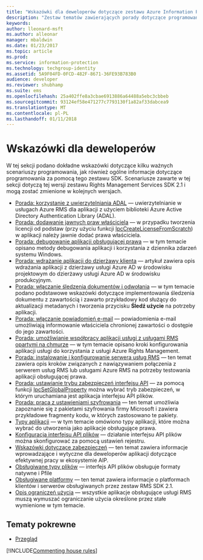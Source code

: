 ```yaml
---
title: "Wskazówki dla deweloperów dotyczące zestawu Azure Information Protection SDK 2.1| Dokumentacja firmy Microsoft"
description: "Zestaw tematów zawierających porady dotyczące programowania przy użyciu zestawu AIP SDK 2.1"
keywords: 
author: lleonard-msft
ms.author: alleonar
manager: mbaldwin
ms.date: 01/23/2017
ms.topic: article
ms.prod: 
ms.service: information-protection
ms.technology: techgroup-identity
ms.assetid: 5A9F04FD-0FCD-482F-8671-36FE93B783B0
audience: developer
ms.reviewer: shubhamp
ms.suite: ems
ms.openlocfilehash: 25a402ffe8a3cbae6913886a64488a5ebc3cbbeb
ms.sourcegitcommit: 93124ef58e471277c7793130f1a82af33dabcea9
ms.translationtype: MT
ms.contentlocale: pl-PL
ms.lasthandoff: 01/11/2018
---
```

# <a name="developer-guidance"></a>Wskazówki dla deweloperów

W tej sekcji podano dokładne wskazówki dotyczące kilku ważnych scenariuszy programowania, jak również ogólne informacje dotyczące programowania za pomocą tego zestawu SDK. Scenariusze zawarte w tej sekcji dotyczą tej wersji zestawu Rights Management Services SDK 2.1 i mogą zostać zmienione w kolejnych wersjach.
- [Porada: korzystanie z uwierzytelniania ADAL](how-to-use-adal-authentication.md) — uwierzytelnianie w usługach Azure RMS dla aplikacji z użyciem biblioteki Azure Active Directory Authentication Library (ADAL).
- [Porada: dodawanie jawnych praw właściciela](add-explicit-owner-rights.md) — w przypadku tworzenia licencji od podstaw (przy użyciu funkcji [IpcCreateLicenseFromScratch](https://msdn.microsoft.com/library/hh535256.aspx)) w aplikacji należy jawnie dodać prawa właściciela.
- [Porada: debugowanie aplikacji obsługującej prawa](debugging-applications-that-use-ad-rms.md) — w tym temacie opisano metody debugowania aplikacji i korzystania z dziennika zdarzeń systemu Windows.
- [Porada: wdrażanie aplikacji do dzierżawy klienta](how-to-deploy-app.md) — artykuł zawiera opis wdrażania aplikacji z dzierżawy usługi Azure AD w środowisku projektowym do dzierżawy usługi Azure AD w środowisku produkcyjnym.
- [Porada: włączanie śledzenia dokumentów i odwołania](tracking-content.md) — w tym temacie podano podstawowe wskazówki dotyczące implementowania śledzenia dokumentu z zawartością i zawarto przykładowy kod służący do aktualizacji metadanych i tworzenia przycisku **Śledź użycie** na potrzeby aplikacji.
- [Porada: włączanie powiadomień e-mail](how-to-enable-email-notification.md) — powiadomienia e-mail umożliwiają informowanie właściciela chronionej zawartości o dostępie do jego zawartości.
- [Porada: umożliwianie współpracy aplikacji usługi z usługami RMS opartymi na chmurze](how-to-use-file-api-with-aadrm-cloud.md) — w tym temacie opisano kroki konfigurowania aplikacji usługi do korzystania z usługi Azure Rights Management.
- [Porada: instalowanie i konfigurowanie serwera usług RMS](how-to-install-and-configure-an-rms-server.md) — ten temat zawiera opis kroków związanych z nawiązywaniem połączenia z serwerem usług RMS lub usługami Azure RMS na potrzeby testowania aplikacji obsługującej prawa.
- [Porada: ustawianie trybu zabezpieczeń interfejsu API](setting-the-api-security-mode-api-mode.md) — za pomocą funkcji [IpcSetGlobalProperty](https://msdn.microsoft.com/library/hh535270.aspx) można wybrać tryb zabezpieczeń, w którym uruchamiana jest aplikacja interfejsu API plików.
- [Porada: praca z ustawieniami szyfrowania](working-with-encryption.md) — ten temat umożliwia zapoznanie się z pakietami szyfrowania firmy Microsoft i zawiera przykładowe fragmenty kodu, w których zastosowano te pakiety.
- [Typy aplikacji](application-types.md) — w tym temacie omówiono typy aplikacji, które można wybrać do utworzenia jako aplikacje obsługujące prawa.
- [Konfiguracja interfejsu API plików](file-api-configuration.md) — działanie interfejsu API plików można skonfigurować za pomocą ustawień rejestru.
- [Wskazówki dotyczące zabezpieczeń](security-guidelines.md) — ten temat zawiera informacje wprowadzające i wytyczne dla deweloperów aplikacji dotyczące efektywnej pracy w ekosystemie AIP.
- [Obsługiwane typy plików](supported-file-formats.md) — interfejs API plików obsługuje formaty natywne i Pfile
- [Obsługiwane platformy](supported-platforms.md) — ten temat zawiera informacje o platformach klientów i serwerów obsługiwanych przez zestaw RMS SDK 2.1.
- [Opis ograniczeń użycia](understanding-usage-restrictions.md) — wszystkie aplikacje obsługujące usługi RMS muszą wymuszać ograniczanie użycia określone przez stałe wymienione w tym temacie.

 
## <a name="related-topics"></a>Tematy pokrewne
* [Przegląd](ad-rms-overview.md)

[!INCLUDE[Commenting house rules](../includes/houserules.md)]